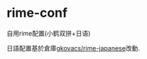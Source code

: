 # rime-conf
自用rime配置(小鹤双拼+日语)

日語配置基於倉庫[gkovacs/rime-japanese](https://github.com/gkovacs/rime-japanese)改動.
